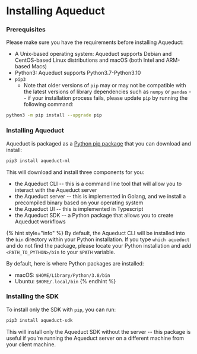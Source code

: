 # Installing Aqueduct

### Prerequisites

Please make sure you have the requirements before installing Aqueduct:

* A Unix-based operating system: Aqueduct supports Debian and CentOS-based Linux distributions and macOS (both Intel and ARM-based Macs)
* Python3: Aqueduct supports Python3.7-Python3.10
* `pip3`
  * Note that older versions of `pip` may or may not be compatible with the latest versions of library dependencies such as `numpy` or `pandas` -- if your installation process fails, please update `pip` by running the following command:

```bash
python3 -m pip install --upgrade pip
```

### Installing Aqueduct

Aqueduct is packaged as a [Python pip package](https://pypi.org/project/aqueduct-ml/) that you can download and install:

```bash
pip3 install aqueduct-ml
```

This will download and install three components for you:

* the Aqueduct CLI -- this is a command line tool that will allow you to interact with the Aqueduct server
* the Aqueduct server -- this is implemented in Golang, and we install a precompiled binary based on your operating system
* the Aqueduct UI -- this is implemented in Typescript
* the Aqueduct SDK -- a Python package that allows you to create Aqueduct workflows

{% hint style="info" %}
By default, the Aqueduct CLI will be installed into the `bin` directory within your Python installation. If you type `which aqueduct` and do not find the package, please locate your Python installation and add `<PATH_TO_PYTHON>/bin` to your `$PATH` variable.

By default, here is where Python packages are installed:

* macOS: `$HOME/Library/Python/3.8/bin`
* Ubuntu: `$HOME/.local/bin`
{% endhint %}

### Installing the SDK

To install only the SDK with `pip`, you can run:

```python
pip3 install aqueduct-sdk
```

This will install only the Aqueduct SDK without the server -- this package is useful if you're running the Aqueduct server on a different machine from your client machine.
